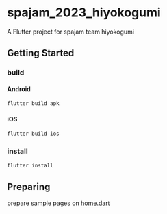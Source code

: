 # spajam_2023_hiyokogumi

A Flutter project for spajam team hiyokogumi

## Getting Started
### build
#### Android
```sh
flutter build apk
```
#### iOS
```sh
flutter build ios
```

### install
```sh
flutter install
```

## Preparing
prepare sample pages on [home.dart](https://github.com/macaroni10y/spajam_2023_hiyokogumi/blob/main/lib/pages/home.dart)

